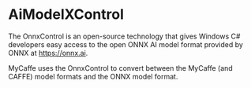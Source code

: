 # AiModelXControl
The OnnxControl is an open-source technology that gives Windows C# developers easy access to the open ONNX AI model format provided by ONNX at https://onnx.ai.

MyCaffe uses the OnnxControl to convert between the MyCaffe (and CAFFE) model formats and the ONNX model format.
